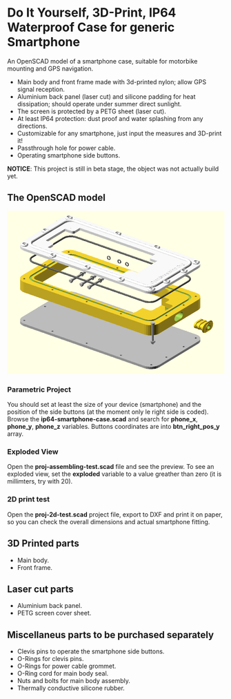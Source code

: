 # Do It Yourself, 3D-Print, IP64 Waterproof Case for generic Smartphone

An OpenSCAD model of a smartphone case, suitable for motorbike mounting and GPS navigation.

* Main body and front frame made with 3d-printed nylon; allow GPS signal reception.
* Aluminium back panel (laser cut) and silicone padding for heat dissipation; should operate under summer direct sunlight.
* The screen is protected by a PETG sheet (laser cut).
* At least IP64 protection: dust proof and water splashing from any directions.
* Customizable for any smartphone, just input the measures and 3D-print it!
* Passthrough hole for power cable.
* Operating smartphone side buttons.

**NOTICE**: This project is still in beta stage, the object was not actually build yet.

## The OpenSCAD model

![Rendering](./img/proj-assembling-test.png)

### Parametric Project

You should set at least the size of your device (smartphone) and the position of
the side buttons (at the moment only le right side is coded). Browse the
**ip64-smartphone-case.scad** and search for **phone_x**, **phone_y**, **phone_z**
variables. Buttons coordinates are into **btn_right_pos_y** array.

### Exploded View

Open the **proj-assembling-test.scad** file and see the preview. To see an exploded
view, set the **exploded** variable to a value greather than zero (it is millimters,
try with 20).

### 2D print test

Open the **proj-2d-test.scad** project file, export to DXF and print it on paper,
so you can check the overall dimensions and actual smartphone fitting.

## 3D Printed parts

* Main body.
* Front frame.

## Laser cut parts

* Aluminium back panel.
* PETG screen cover sheet.

## Miscellaneus parts to be purchased separately

* Clevis pins to operate the smartphone side buttons.
* O-Rings for clevis pins.
* O-Rings for power cable grommet.
* O-Ring cord for main body seal.
* Nuts and bolts for main body assembly.
* Thermally conductive silicone rubber.
